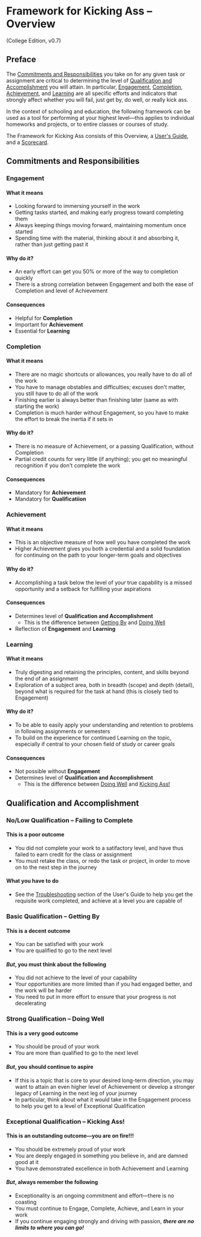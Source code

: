 <script src="https://ajax.googleapis.com/ajax/libs/jquery/3.3.1/jquery.min.js"></script>
<script src="gentoc.js"></script>
<script type=text/javascript>
$(document).ready(function() {
  document.title = "FKA Overview";
  gentoc("Page Contents", "toc_container", "toc_title", "toc_list", "h2");
});
</script>

<link rel="stylesheet" href="https://fonts.googleapis.com/css?family=Poppins">
<link rel="stylesheet" href="common.css">

# Framework for Kicking Ass &ndash; Overview #

(College Edition, v0.7)

## Preface ##

The [Commitments and Responsibilities][1] you take on for any given task or assignment are critical to
determining the level of [Qualification and Accomplishment][2] you will attain. In particular, [Engagement][3],
[Completion][4], [Achievement][5], and [Learning][6] are all specific efforts and indicators that strongly
affect whether you will fail, just get by, do well, or really kick ass.

In the context of schooling and education, the following framework can be used as a tool for performing at your
highest level—this applies to individual homeworks and projects, or to entire classes or courses of study.

The Framework for Kicking Ass consists of this Overview, a [User's Guide][11], and a [Scorecard][13].

## Commitments and Responsibilities ##

### Engagement ###

#### What it means ####

* Looking forward to immersing yourself in the work
* Getting tasks started, and making early progress toward completing them
* Always keeping things moving forward, maintaining momentum once started
* Spending time with the material, thinking about it and absorbing it, rather than just getting past it

#### Why do it? ####

* An early effort can get you 50% or more of the way to completion quickly
* There is a strong correlation between Engagement and both the ease of Completion and level of Achievement

#### Consequences ####

* Helpful for **Completion**
* Important for **Achievement**
* Essential for **Learning**

### Completion ###

#### What it means ####

* There are no magic shortcuts or allowances, you really have to do all of the work
* You have to manage obstables and difficulties; excuses don't matter, you still have to do all of the work
* Finishing earlier is always better than finishing later (same as with starting the work)
* Completion is much harder without Engagement, so you have to make the effort to break the inertia if it sets in

#### Why do it? ####

* There is no measure of Achievement, or a passing Qualification, without Completion
* Partial credit counts for very little (if anything); you get no meaningful recognition if you don't complete the work

#### Consequences ####

* Mandatory for **Achievement**
* Mandatory for **Qualificatiion**

### Achievement ###

#### What it means ####

* This is an objective measure of how well you have completed the work
* Higher Achievement gives you both a credential and a solid foundation for continuing on the path to your longer-term goals and objectives

#### Why do it? ####

* Accomplishing a task below the level of your true capability is a missed opportunity and a setback for fulfilling your aspirations

#### Consequences ####

* Determines level of **Qualification and Accomplishment**
    * This is the difference between [Getting By][8] and [Doing Well][9]
* Reflection of **Engagement** and **Learning**

### Learning ###

#### What it means ####

* Truly digesting and retaining the principles, content, and skills beyond the end of an assignment
* Exploration of a subject area, both in breadth (scope) and depth (detail), beyond what is required for the task at hand (this is closely tied to Engagement)

#### Why do it? ####

* To be able to easily apply your understanding and retention to problems in following assignments or semesters
* To build on the experience for continued Learning on the topic, especially if central to your chosen field of study or career goals

#### Consequences ####

* Not possible without **Engagement**
* Determines level of **Qualification and Accomplishment**
    * This is the difference between [Doing Well][9] and [Kicking Ass!][10]

## Qualification and Accomplishment ##

### No/Low Qualification &ndash; Failing to Complete ###

#### This is a poor outcome ####

* You did not complete your work to a satifactory level, and have thus failed to earn credit for the class or assignment
* You must retake the class, or redo the task or project, in order to move on to the next step in the journey

#### What you have to do ####

* See the [Troubleshooting][12] section of the User's Guide to help you get the requisite work completed, and achieve at a level you are capable of

### Basic Qualification &ndash; Getting By ###

#### This is a decent outcome ####

* You can be satisfied with your work
* You are qualified to go to the next level

#### *But*, you must think about the following ####

* You did not achieve to the level of your capability
* Your opportunities are more limited than if you had engaged better, and the work will be harder
* You need to put in more effort to ensure that your progress is not decelerating

### Strong Qualification &ndash; Doing Well ###

#### This is a very good outcome ####

* You should be proud of your work
* You are more than qualified to go to the next level

#### *But*, you should continue to aspire ####

* If this is a topic that is core to your desired long-term direction, you may want to attain an even higher level of Achievement or develop a stronger legacy of Learning in the next leg of your journey
* In particular, think about what it would take in the Engagement process to help you get to a level of Exceptional Qualification

### Exceptional Qualification &ndash; Kicking Ass! ###

#### This is an outstanding outcome—you are on fire!!! ####

* You should be extremely proud of your work
* You are deeply engaged in something you believe in, and are damned good at it
* You have demonstrated excellence in both Achievement and Learning

#### *But*, always remember the following ####

* Exceptionality is an ongoing commitment and effort—there is no coasting
* You must continue to Engage, Complete, Achieve, and Learn in your work
* If you continue engaging strongly and driving with passion, ***there are no limits to where you can go!***

[1]:  #commitments-and-responsibilities
[2]:  #qualification-and-accomplishment
[3]:  #engagement
[4]:  #completion
[5]:  #achievement
[6]:  #learning
[7]:  #nolow-qualification-failing-to-complete
[8]:  #basic-qualification-getting-by
[9]:  #strong-qualification-doing-well
[10]: #exceptional-qualification-kicking-ass
[11]: users-guide-pub.html
[12]: users-guide-pub.html#troubleshooting
[13]: scorecard-pub.html
